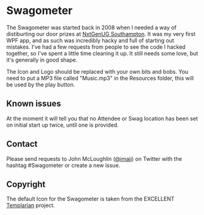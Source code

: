 # Swagometer

The Swagometer was started back in 2008 when I needed a way of distiburting our door prizes at [NxtGenUG Southampton](http://www.nxtgenug.net/Southampton).  It was my very first WPF app, and as such was incredibly hacky and full of starting out mistakes.  I've had a few requests from people to see the code I hacked together, so I've spent a little time cleaning it up.  It still needs some love, but it's generally in good shape.

The Icon and Logo should be replaced with your own bits and bobs.  You need to put a MP3 file called "Music.mp3" in the Resources folder, this will be used by the play button.

## Known issues

At the moment it will tell you that no Attendee or Swag location has been set on initial start up twice, until one is provided.

## Contact

Please send requests to John McLoughlin ([@imaji](http://twitter.com/imaji)) on Twitter with the hashtag #Swagometer or create a new issue.

## Copyright

The default Icon for the Swagometer is taken from the EXCELLENT [Templarian](http://templarian.com/project_windows_phone_icons/) project.